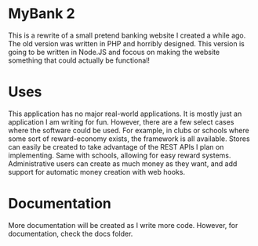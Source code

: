 # MyBank 2
This is a rewrite of a small pretend banking website I created a while ago.
The old version was written in PHP and horribly designed. This version is going to be written in Node.JS
and focous on making the website something that could actually be functional! 

# Uses
This application has no major real-world applications. It is mostly just an application I am writing for fun.
However, there are a few select cases where the software could be used. For example, in clubs or schools where
some sort of reward-economy exists, the framework is all available. Stores can easily be created to take advantage
of the REST APIs I plan on implementing. Same with schools, allowing for easy reward systems. Administrative users
can create as much money as they want, and add support for automatic money creation with web hooks.

# Documentation
More documentation will be created as I write more code. However, for documentation, check the docs folder.
